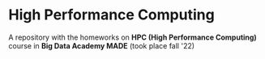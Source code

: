 # High Performance Computing
A repository with the homeworks on **HPC (High Performance Computing)** course in **Big Data Academy MADE** (took place fall '22)
